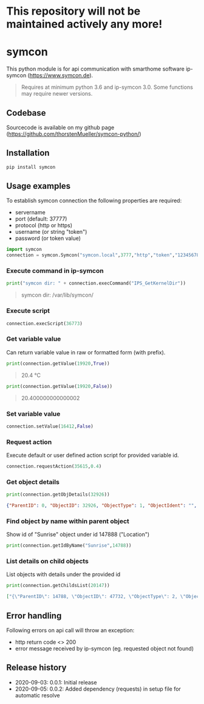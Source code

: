 # This repository will not be maintained actively any more!

# symcon

This python module is for api communication with smarthome software ip-symcon (https://www.symcon.de).
> Requires at minimum python 3.6 and ip-symcon 3.0. Some functions may require newer versions.


## Codebase
Sourcecode is available on my github page (https://github.com/thorstenMueller/symcon-python/)

## Installation
```bash
pip install symcon
```

## Usage examples
To establish symcon connection the following properties are required:

* servername
* port (default: 37777)
* protocol (http or https)
* username (or string "token")
* password (or token value)

```python
import symcon
connection = symcon.Symcon("symcon.local",3777,"http","token","123456789")
```

### Execute command in ip-symcon
```python
print("symcon dir: " + connection.execCommand("IPS_GetKernelDir"))
```
> symcon dir: /var/lib/symcon/

### Execute script
```python
connection.execScript(36773)
```
### Get variable value
Can return variable value in raw or formatted form (with prefix).
```python
print(connection.getValue(19920,True))
```
> 20.4 °C

```python
print(connection.getValue(19920,False))
```
> 20.400000000000002

### Set variable value
```python
connection.setValue(16412,False)
```

### Request action
Execute default or user defined action script for provided variable id.
```python
connection.requestAction(35615,0.4)
```

### Get object details
```python
print(connection.getObjDetails(32926))
```
```json
{"ParentID": 0, "ObjectID": 32926, "ObjectType": 1, "ObjectIdent": "", "ObjectName": "Archive Handler", "ObjectInfo": "", "ObjectIcon": "", "ObjectSummary": "", "ObjectPosition": 0, "ObjectIsReadOnly": false, "ObjectIsHidden": false, "ObjectIsDisabled": false, "ObjectIsLocked": false, "HasChildren": false, "ChildrenIDs": []}
```

### Find object by name within parent object
Show id of "Sunrise" object under id 147888 ("Location")
```python
print(connection.getIdByName("Sunrise",14788))
```

### List details on child objects
List objects with details under the provided id
```python
print(connection.getChildsList(20147))
```
```json
["{\"ParentID\": 14788, \"ObjectID\": 47732, \"ObjectType\": 2, \"ObjectIdent\": \"AstronomicTwilightEnd\", \"ObjectName\": \"Astronimoc twilight end\", \"ObjectInfo\": \"\", \"ObjectIcon\": \"\", \"ObjectSummary\": \"\", \"ObjectPosition\": 8, \"ObjectIsReadOnly\": true, \"ObjectIsHidden\": false, \"ObjectIsDisabled\": false, \"ObjectIsLocked\": false, \"HasChildren\": false, \"ChildrenIDs\": []}"]
```

## Error handling
Following errors on api call will throw an exception:
* http return code <> 200
* error message received by ip-symcon (eg. requested object not found)


## Release history
* 2020-09-03:   0.0.1: Initial release
* 2020-09-05:   0.0.2: Added dependency (requests) in setup file for automatic resolve
